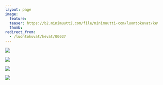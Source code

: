 ```yaml
---
layout: page
image:
  feature:
  teaser: https://b2.minimuutti.com/file/minimuutti-com/luontokuvat/kev%C3%A4t/DS14780-245px.jpg
  thumb:
redirect_from:
  - /luontokuvat/kevat/00037
---
```


![](https://b2.minimuutti.com/file/minimuutti-com/luontokuvat/kev%C3%A4t/DS14780-800px.jpg)

![](https://b2.minimuutti.com/file/minimuutti-com/luontokuvat/kev%C3%A4t/DS14781-800px.jpg)

![](https://b2.minimuutti.com/file/minimuutti-com/luontokuvat/kev%C3%A4t/DS14783-800px.jpg)

![](https://b2.minimuutti.com/file/minimuutti-com/luontokuvat/kev%C3%A4t/DS14784-800px.jpg)
